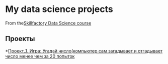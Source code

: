 
# My data science projects
From the[Skillfactory Data Science course](https://skillfactory.ru/data-scientist)

## Проекты
*[Проект_1. Игра: Угадай число(компьютер сам загадывает и отгадывает число менее чем за 20 попыток](https://github.com/KirillKomarow/FINAL/blob/master/FInal_Folder/final.py)
